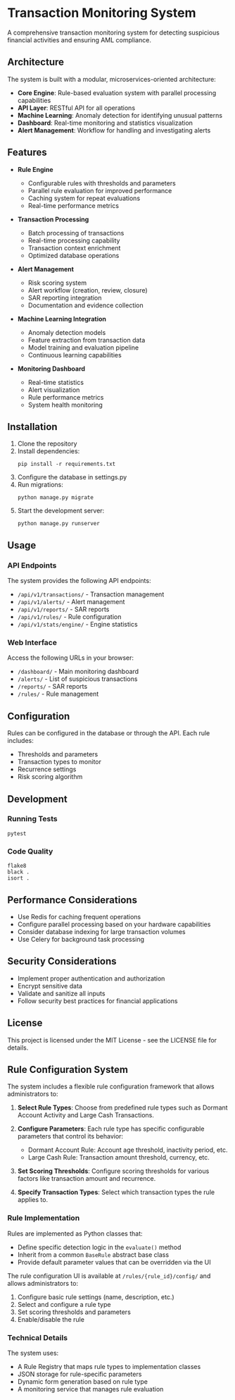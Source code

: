 # Transaction Monitoring System

A comprehensive transaction monitoring system for detecting suspicious financial activities and ensuring AML compliance.

## Architecture

The system is built with a modular, microservices-oriented architecture:

- **Core Engine**: Rule-based evaluation system with parallel processing capabilities
- **API Layer**: RESTful API for all operations
- **Machine Learning**: Anomaly detection for identifying unusual patterns
- **Dashboard**: Real-time monitoring and statistics visualization
- **Alert Management**: Workflow for handling and investigating alerts

## Features

- **Rule Engine**
  - Configurable rules with thresholds and parameters
  - Parallel rule evaluation for improved performance
  - Caching system for repeat evaluations
  - Real-time performance metrics

- **Transaction Processing**
  - Batch processing of transactions
  - Real-time processing capability
  - Transaction context enrichment
  - Optimized database operations

- **Alert Management**
  - Risk scoring system
  - Alert workflow (creation, review, closure)
  - SAR reporting integration
  - Documentation and evidence collection

- **Machine Learning Integration**
  - Anomaly detection models
  - Feature extraction from transaction data
  - Model training and evaluation pipeline
  - Continuous learning capabilities

- **Monitoring Dashboard**
  - Real-time statistics
  - Alert visualization
  - Rule performance metrics
  - System health monitoring

## Installation

1. Clone the repository
2. Install dependencies:
   ```
   pip install -r requirements.txt
   ```
3. Configure the database in settings.py
4. Run migrations:
   ```
   python manage.py migrate
   ```
5. Start the development server:
   ```
   python manage.py runserver
   ```

## Usage

### API Endpoints

The system provides the following API endpoints:

- `/api/v1/transactions/` - Transaction management
- `/api/v1/alerts/` - Alert management
- `/api/v1/reports/` - SAR reports
- `/api/v1/rules/` - Rule configuration
- `/api/v1/stats/engine/` - Engine statistics

### Web Interface

Access the following URLs in your browser:

- `/dashboard/` - Main monitoring dashboard
- `/alerts/` - List of suspicious transactions
- `/reports/` - SAR reports
- `/rules/` - Rule management

## Configuration

Rules can be configured in the database or through the API. Each rule includes:

- Thresholds and parameters
- Transaction types to monitor
- Recurrence settings
- Risk scoring algorithm

## Development

### Running Tests

```
pytest
```

### Code Quality

```
flake8
black .
isort .
```

## Performance Considerations

- Use Redis for caching frequent operations
- Configure parallel processing based on your hardware capabilities
- Consider database indexing for large transaction volumes
- Use Celery for background task processing

## Security Considerations

- Implement proper authentication and authorization
- Encrypt sensitive data
- Validate and sanitize all inputs
- Follow security best practices for financial applications

## License

This project is licensed under the MIT License - see the LICENSE file for details.

## Rule Configuration System

The system includes a flexible rule configuration framework that allows administrators to:

1. **Select Rule Types**: Choose from predefined rule types such as Dormant Account Activity and Large Cash Transactions.

2. **Configure Parameters**: Each rule type has specific configurable parameters that control its behavior:
   - Dormant Account Rule: Account age threshold, inactivity period, etc.
   - Large Cash Rule: Transaction amount threshold, currency, etc.

3. **Set Scoring Thresholds**: Configure scoring thresholds for various factors like transaction amount and recurrence.

4. **Specify Transaction Types**: Select which transaction types the rule applies to.

### Rule Implementation

Rules are implemented as Python classes that:
- Define specific detection logic in the `evaluate()` method
- Inherit from a common `BaseRule` abstract base class
- Provide default parameter values that can be overridden via the UI

The rule configuration UI is available at `/rules/{rule_id}/config/` and allows administrators to:
1. Configure basic rule settings (name, description, etc.)
2. Select and configure a rule type
3. Set scoring thresholds and parameters
4. Enable/disable the rule

### Technical Details

The system uses:
- A Rule Registry that maps rule types to implementation classes
- JSON storage for rule-specific parameters
- Dynamic form generation based on rule type
- A monitoring service that manages rule evaluation 